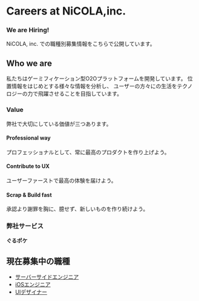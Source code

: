 # Careers at NiCOLA,inc.
### We are Hiring!
NiCOLA, inc. での職種別募集情報をこちらで公開しています。

## Who we are
私たちはゲーミフィケーション型O2Oプラットフォームを開発しています。
位置情報をはじめとする様々な情報を分析し、
ユーザーの方々にの生活をテクノロジーの力で飛躍させることを目指しています。

### Value
弊社で大切にしている価値が三つあります。

#### Professional way
プロフェッショナルとして、常に最高のプロダクトを作り上げよう。

#### Contribute to UX
ユーザーファーストで最高の体験を届けよう。

#### Scrap & Build fast
承認より謝罪を胸に、臆せず、新しいものを作り続けよう。

### 弊社サービス

**ぐるポケ**


## 現在募集中の職種
* [サーバーサイドエンジニア](https://github.com/NiCOLA-inc/careers/blob/master/Server_side_engineer_career.md)
* [iOSエンジニア](https://github.com/NiCOLA-inc/careers/blob/master/iOS_engineer_career.md)
* [UIデザイナー](https://github.com/NiCOLA-inc/careers/blob/master/ui_designer_career.md)





